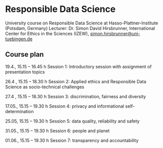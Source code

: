 # Responsible Data Science
University course on Responsible Data Science at Hasso-Plattner-Institute (Potsdam, Germany)
Lecturer: Dr. Simon David Hirsbrunner, International Center for Ethics in the Sciences (IZEW), simon.hirsbrunner@uni-tuebingen.de


## Course plan

19.4., 15.15 – 16.45 h
Session 1: Introductory session with assignment of presentation topics 

26.4 , 15.15 – 18.30 h
Session 2: Applied ethics and Responsible Data Science as socio-technical challenges

27.4 , 15.15 – 18.30 h
Session 3: discrimination, fairness and diversity 

17.05., 15.15 – 19.30 h
Session 4: privacy and informational self-determination

25.05, 15.15 – 19.30 h
Session 5: data quality, reliability and safety 

31.05., 15.15 – 19.30 h
Session 6: people and planet

01.06., 15.15 – 19.30 h
Session 7: transparency and accountability

